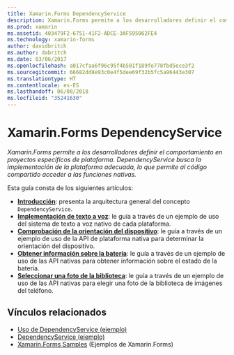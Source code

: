 ```yaml
---
title: Xamarin.Forms DependencyService
description: Xamarin.Forms permite a los desarrolladores definir el comportamiento en proyectos específicos de plataforma. DependencyService busca la implementación de la plataforma adecuada, lo que permite al código compartido acceder a las funciones nativas.
ms.prod: xamarin
ms.assetid: 403479F2-6751-41F2-ADCE-3AF595062FE4
ms.technology: xamarin-forms
author: davidbritch
ms.author: dabritch
ms.date: 03/06/2017
ms.openlocfilehash: a017cfaa6f96c95f4b501f189fe778fbd5ece3f2
ms.sourcegitcommit: 66682dd8e93c0e4f5dee69f32b5fc5a96443e307
ms.translationtype: HT
ms.contentlocale: es-ES
ms.lasthandoff: 06/08/2018
ms.locfileid: "35241630"
---
```

# <a name="xamarinforms-dependencyservice"></a>Xamarin.Forms DependencyService

_Xamarin.Forms permite a los desarrolladores definir el comportamiento en proyectos específicos de plataforma. DependencyService busca la implementación de la plataforma adecuada, lo que permite al código compartido acceder a las funciones nativas._

Esta guía consta de los siguientes artículos:

- **[Introducción](introduction.md)**: presenta la arquitectura general del concepto `DependencyService`.
- **[Implementación de texto a voz](text-to-speech.md)**: le guía a través de un ejemplo de uso del sistema de texto a voz nativo de cada plataforma.
- **[Comprobación de la orientación del dispositivo](device-orientation.md)**: le guía a través de un ejemplo de uso de la API de plataforma nativa para determinar la orientación del dispositivo.
- **[Obtener información sobre la batería](battery-info.md)**: le guía a través de un ejemplo de uso de las API nativas para obtener información sobre el estado de la batería.
- **[Seleccionar una foto de la biblioteca](photo-picker.md)**: le guía a través de un ejemplo de uso de las API nativas para elegir una foto de la biblioteca de imágenes del teléfono.


## <a name="related-links"></a>Vínculos relacionados

- [Uso de DependencyService (ejemplo)](https://developer.xamarin.com/samples/UsingDependencyService)
- [DependencyService (ejemplo)](https://developer.xamarin.com/samples/xamarin-forms/DependencyService/DependencyServiceSample)
- [Xamarin.Forms Samples](https://github.com/xamarin/xamarin-forms-samples) (Ejemplos de Xamarin.Forms)
